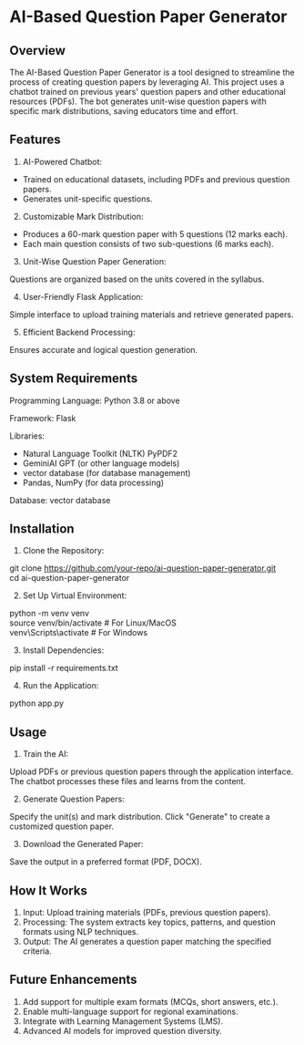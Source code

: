 # AI-Based Question Paper Generator

## Overview

The AI-Based Question Paper Generator is a tool designed to streamline the process of creating question papers by leveraging AI. This project uses a chatbot trained on previous years' question papers and other educational resources (PDFs). The bot generates unit-wise question papers with specific mark distributions, saving educators time and effort.

## Features

1. AI-Powered Chatbot:

- Trained on educational datasets, including PDFs and previous question papers.
- Generates unit-specific questions.

2. Customizable Mark Distribution:

- Produces a 60-mark question paper with 5 questions (12 marks each).
- Each main question consists of two sub-questions (6 marks each).

3. Unit-Wise Question Paper Generation:

Questions are organized based on the units covered in the syllabus.

4. User-Friendly Flask Application:

Simple interface to upload training materials and retrieve generated papers.

5. Efficient Backend Processing:

Ensures accurate and logical question generation.


## System Requirements

Programming Language: Python 3.8 or above

Framework: Flask

Libraries:

- Natural Language Toolkit (NLTK)
  PyPDF2
- GeminiAI GPT (or other language models)
- vector database (for database management)
- Pandas, NumPy (for data processing)

Database: vector database 

## Installation
1. Clone the Repository:

git clone https://github.com/your-repo/ai-question-paper-generator.git  
cd ai-question-paper-generator  

2. Set Up Virtual Environment:

python -m venv venv  
source venv/bin/activate  # For Linux/MacOS  
venv\Scripts\activate  # For Windows  

3. Install Dependencies:

pip install -r requirements.txt  

4. Run the Application:

python app.py  

## Usage

1. Train the AI:

Upload PDFs or previous question papers through the application interface.
The chatbot processes these files and learns from the content.

2. Generate Question Papers:

Specify the unit(s) and mark distribution.
Click "Generate" to create a customized question paper.

3. Download the Generated Paper:

Save the output in a preferred format (PDF, DOCX).



## How It Works

1. Input: Upload training materials (PDFs, previous question papers).
2. Processing: The system extracts key topics, patterns, and question formats using NLP techniques.
3. Output: The AI generates a question paper matching the specified criteria.

## Future Enhancements

1. Add support for multiple exam formats (MCQs, short answers, etc.).
2. Enable multi-language support for regional examinations.
3. Integrate with Learning Management Systems (LMS).
4. Advanced AI models for improved question diversity.